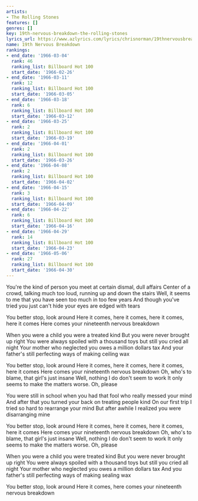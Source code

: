 ```yaml
---
artists:
- The Rolling Stones
features: []
genres: []
key: 19th-nervous-breakdown-the-rolling-stones
lyrics_url: https://www.azlyrics.com/lyrics/chrisnorman/19thnervousbreakdown.html
name: 19th Nervous Breakdown
rankings:
- end_date: '1966-03-04'
  rank: 46
  ranking_list: Billboard Hot 100
  start_date: '1966-02-26'
- end_date: '1966-03-11'
  rank: 12
  ranking_list: Billboard Hot 100
  start_date: '1966-03-05'
- end_date: '1966-03-18'
  rank: 6
  ranking_list: Billboard Hot 100
  start_date: '1966-03-12'
- end_date: '1966-03-25'
  rank: 2
  ranking_list: Billboard Hot 100
  start_date: '1966-03-19'
- end_date: '1966-04-01'
  rank: 2
  ranking_list: Billboard Hot 100
  start_date: '1966-03-26'
- end_date: '1966-04-08'
  rank: 2
  ranking_list: Billboard Hot 100
  start_date: '1966-04-02'
- end_date: '1966-04-15'
  rank: 3
  ranking_list: Billboard Hot 100
  start_date: '1966-04-09'
- end_date: '1966-04-22'
  rank: 6
  ranking_list: Billboard Hot 100
  start_date: '1966-04-16'
- end_date: '1966-04-29'
  rank: 14
  ranking_list: Billboard Hot 100
  start_date: '1966-04-23'
- end_date: '1966-05-06'
  rank: 27
  ranking_list: Billboard Hot 100
  start_date: '1966-04-30'
---
```


You're the kind of person you meet at certain dismal, dull affairs
Center of a crowd, talking much too loud, running up and down the stairs
Well, it seems to me that you have seen too much in too few years
And though you've tried you just can't hide your eyes are edged with tears

You better stop, look around
Here it comes, here it comes, here it comes, here it comes
Here comes your nineteenth nervous breakdown

When you were a child you were a treated kind
But you were never brought up right
You were always spoiled with a thousand toys but still you cried all night
Your mother who neglected you owes a million dollars tax
And your father's still perfecting ways of making ceiling wax

You better stop, look around
Here it comes, here it comes, here it comes, here it comes
Here comes your nineteenth nervous breakdown
Oh, who's to blame, that girl's just insane
Well, nothing I do don't seem to work
It only seems to make the matters worse. Oh, please

You were still in school when you had that fool who really messed your mind
And after that you turned your back on treating people kind
On our first trip I tried so hard to rearrange your mind
But after awhile I realized you were disarranging mine

You better stop, look around
Here it comes, here it comes, here it comes, here it comes
Here comes your nineteenth nervous breakdown
Oh, who's to blame, that girl's just insane
Well, nothing I do don't seem to work
It only seems to make the matters worse. Oh, please

When you were a child you were treated kind
But you were never brought up right
You were always spoiled with a thousand toys but still you cried all night
Your mother who neglected you owes a million dollars tax
And you father's still perfecting ways of making sealing wax

You better stop, look around
Here it comes, here comes your nineteenth nervous breakdown



